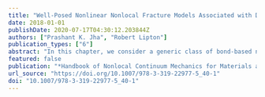 ```yaml
---
title: "Well-Posed Nonlinear Nonlocal Fracture Models Associated with Double-Well Potentials"
date: 2018-01-01
publishDate: 2020-07-17T04:30:12.203844Z
authors: ["Prashant K. Jha", "Robert Lipton"]
publication_types: ["6"]
abstract: "In this chapter, we consider a generic class of bond-based nonlocal nonlinear potentials and formulate the evolution over suitable function spaces. The peridynamic potential considered in this work is a differentiable version of the original bond-based model introduced in Silling (J Mech Phys Solids 48(1):175--209, 2000). The potential associated with the model has two wells where one well corresponds to linear elastic behavior and the other corresponds to brittle fracture (see Lipton (J Elast 117(1):21--50, 2014; 124(2):143--191, 2016)). The parameters in the potential can be directly related to the elastic tensor and fracture toughness. In this chapter we show that well-posed formulations of the model can be developed over different function spaces. Here we will consider formulations posed over Hölder spaces and Sobolev spaces. The motivation for the Hölder space formulation is to show a priori convergence for the discrete finite difference method. The motivation for the Sobolev formulation is to show a priori convergence for the finite element method. In the following chapter we will show that the discrete approximations converge to well-posed evolutions. The associated convergence rates are given explicitly in terms of time step and the size of the spatial mesh."
featured: false
publication: "*Handbook of Nonlocal Continuum Mechanics for Materials and Structures*"
url_source: "https://doi.org/10.1007/978-3-319-22977-5_40-1"
doi: "10.1007/978-3-319-22977-5_40-1"
---
```


